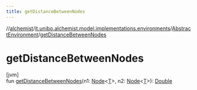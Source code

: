```yaml
---
title: getDistanceBetweenNodes
---
```

//[alchemist](../../../index.html)/[it.unibo.alchemist.model.implementations.environments](../index.html)/[AbstractEnvironment](index.html)/[getDistanceBetweenNodes](get-distance-between-nodes.html)



# getDistanceBetweenNodes



[jvm]\
fun [getDistanceBetweenNodes](get-distance-between-nodes.html)(n1: [Node](../../it.unibo.alchemist.model.interfaces/-node/index.html)<[T](../../it.unibo.alchemist.model.implementations.layers/-step-layer/index.html)>, n2: [Node](../../it.unibo.alchemist.model.interfaces/-node/index.html)<[T](../../it.unibo.alchemist.model.implementations.layers/-step-layer/index.html)>): [Double](https://kotlinlang.org/api/latest/jvm/stdlib/kotlin/-double/index.html)




